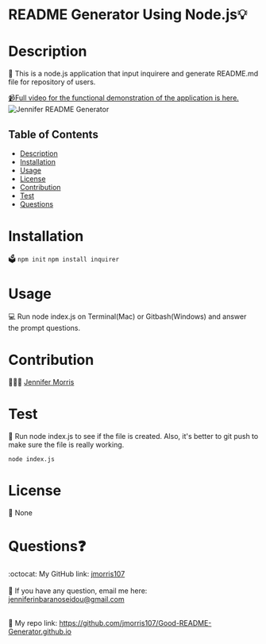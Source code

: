 # README Generator Using Node.js💡
  
  
  
  # Description
  📝 
  This is a node.js application that input inquirere and generate README.md file for repository of users. 

  <a href="https://youtu.be/-Ppu15HnsMo">📹Full video for the functional demonstration of the application is here.</a>
  <a><img src="./src/jennifer.readme.gif" alt="Jennifer README Generator" style="max-width:100%;"></a>

  ## Table of Contents
  - [Description](#description)
  - [Installation](#installation)
  - [Usage](#usage)
  - [License](#license)
  - [Contribution](#contribution)
  - [Test](#test)
  - [Questions](#questions)

  # Installation
  🗳 
    <code>npm init</code>
    <code>npm install inquirer</code>

  # Usage
  💻 
    Run node index.js on Terminal(Mac) or Gitbash(Windows) and answer the prompt questions.
  # Contribution
  👩🏻‍💻 
   <a href="https://github.com/jmorris107">Jennifer Morris</a>
  # Test
  🧩
  Run node index.js to see if the file is created. Also, it's better to git push to make sure the file is really working.

<code>node index.js</code>

  # License
  🚀
  None

  # Questions❓
  :octocat: My GitHub link: [jmorris107](https://github.com/jmorris107)<br />
  <br />
   📩 If you have any question, email me here: jenniferinbaranoseidou@gmail.com<br /><br />

 📠 My repo link: https://github.com/jmorris107/Good-README-Generator.github.io</li>
 
